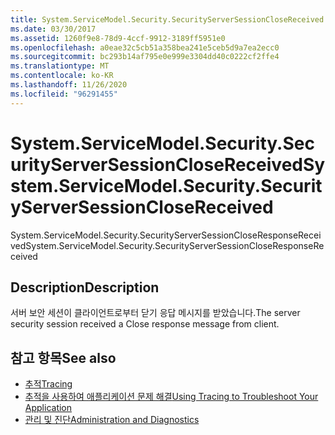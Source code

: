 ```yaml
---
title: System.ServiceModel.Security.SecurityServerSessionCloseReceived
ms.date: 03/30/2017
ms.assetid: 1260f9e8-78d9-4ccf-9912-3189ff5951e0
ms.openlocfilehash: a0eae32c5cb51a358bea241e5ceb5d9a7ea2ecc0
ms.sourcegitcommit: bc293b14af795e0e999e3304dd40c0222cf2ffe4
ms.translationtype: MT
ms.contentlocale: ko-KR
ms.lasthandoff: 11/26/2020
ms.locfileid: "96291455"
---
```

# <a name="systemservicemodelsecuritysecurityserversessionclosereceived"></a><span data-ttu-id="c3d59-102">System.ServiceModel.Security.SecurityServerSessionCloseReceived</span><span class="sxs-lookup"><span data-stu-id="c3d59-102">System.ServiceModel.Security.SecurityServerSessionCloseReceived</span></span>

<span data-ttu-id="c3d59-103">System.ServiceModel.Security.SecurityServerSessionCloseResponseReceived</span><span class="sxs-lookup"><span data-stu-id="c3d59-103">System.ServiceModel.Security.SecurityServerSessionCloseResponseReceived</span></span>  
  
## <a name="description"></a><span data-ttu-id="c3d59-104">Description</span><span class="sxs-lookup"><span data-stu-id="c3d59-104">Description</span></span>  

 <span data-ttu-id="c3d59-105">서버 보안 세션이 클라이언트로부터 닫기 응답 메시지를 받았습니다.</span><span class="sxs-lookup"><span data-stu-id="c3d59-105">The server security session received a Close response message from client.</span></span>  
  
## <a name="see-also"></a><span data-ttu-id="c3d59-106">참고 항목</span><span class="sxs-lookup"><span data-stu-id="c3d59-106">See also</span></span>

- [<span data-ttu-id="c3d59-107">추적</span><span class="sxs-lookup"><span data-stu-id="c3d59-107">Tracing</span></span>](index.md)
- [<span data-ttu-id="c3d59-108">추적을 사용하여 애플리케이션 문제 해결</span><span class="sxs-lookup"><span data-stu-id="c3d59-108">Using Tracing to Troubleshoot Your Application</span></span>](using-tracing-to-troubleshoot-your-application.md)
- [<span data-ttu-id="c3d59-109">관리 및 진단</span><span class="sxs-lookup"><span data-stu-id="c3d59-109">Administration and Diagnostics</span></span>](../index.md)
